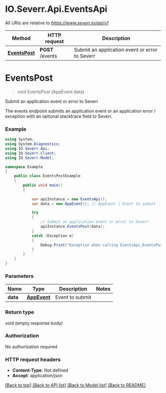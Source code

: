 # IO.Severr.Api.EventsApi

All URIs are relative to *https://www.severr.io/api/v1*

Method | HTTP request | Description
------------- | ------------- | -------------
[**EventsPost**](EventsApi.md#eventspost) | **POST** /events | Submit an application event or error to Severr


<a name="eventspost"></a>
# **EventsPost**
> void EventsPost (AppEvent data)

Submit an application event or error to Severr

The events endpoint submits an application event or an application error / exception with an optional stacktrace field to Severr. 

### Example
```csharp
using System;
using System.Diagnostics;
using IO.Severr.Api;
using IO.Severr.Client;
using IO.Severr.Model;

namespace Example
{
    public class EventsPostExample
    {
        public void main()
        {
            
            var apiInstance = new EventsApi();
            var data = new AppEvent(); // AppEvent | Event to submit

            try
            {
                // Submit an application event or error to Severr
                apiInstance.EventsPost(data);
            }
            catch (Exception e)
            {
                Debug.Print("Exception when calling EventsApi.EventsPost: " + e.Message );
            }
        }
    }
}
```

### Parameters

Name | Type | Description  | Notes
------------- | ------------- | ------------- | -------------
 **data** | [**AppEvent**](AppEvent.md)| Event to submit | 

### Return type

void (empty response body)

### Authorization

No authorization required

### HTTP request headers

 - **Content-Type**: Not defined
 - **Accept**: application/json

[[Back to top]](#) [[Back to API list]](../README.md#documentation-for-api-endpoints) [[Back to Model list]](../README.md#documentation-for-models) [[Back to README]](../README.md)

